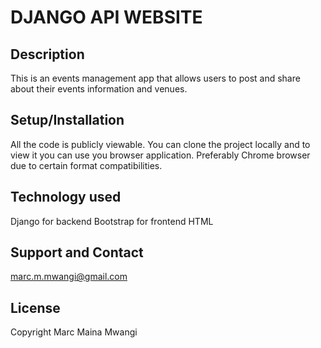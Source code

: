 # DJANGO API WEBSITE

## Description
This is an events management app that allows users to post and share about their events information and venues.

## Setup/Installation
All the code is publicly viewable. You can clone the project locally and to view it you can use you browser application. Preferably Chrome browser due to certain format compatibilities.

## Technology used
Django for backend 
Bootstrap for frontend
HTML

## Support and Contact
marc.m.mwangi@gmail.com

## License
Copyright Marc Maina Mwangi






